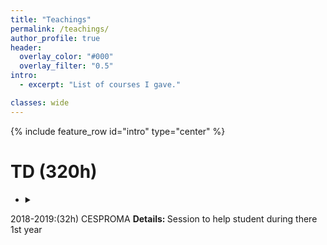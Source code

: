 ```yaml
---
title: "Teachings"
permalink: /teachings/
author_profile: true
header:
  overlay_color: "#000"
  overlay_filter: "0.5"
intro:
  - excerpt: "List of courses I gave."

classes: wide
---
```


{% include feature_row id="intro" type="center" %}

# TD (320h)

- <details><summary>
2018-2019:(32h) CESPROMA</summary>
<b> Details: </b>
Session to help student during there 1st year </details>

